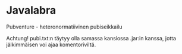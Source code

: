 ﻿Javalabra
=========

Pubventure - heteronormatiivinen pubiseikkailu

Achtung!
pubi.txt:n täytyy olla samassa kansiossa .jar:in kanssa,
jotta jälkimmäisen voi ajaa komentoriviltä.